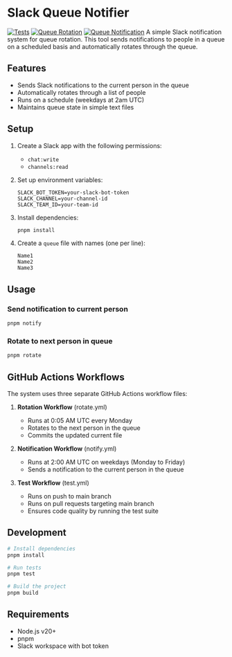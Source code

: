 # Slack Queue Notifier

[![Tests](https://github.com/momoshub/slackbots/actions/workflows/test.yml/badge.svg?branch=main)](https://github.com/momoshub/slackbots/actions/workflows/test.yml)
[![Queue Rotation](https://github.com/momoshub/slackbots/actions/workflows/rotate.yml/badge.svg?branch=main)](https://github.com/momoshub/slackbots/actions/workflows/rotate.yml)
[![Queue Notification](https://github.com/momoshub/slackbots/actions/workflows/notify.yml/badge.svg?branch=main)](https://github.com/momoshub/slackbots/actions/workflows/notify.yml)
A simple Slack notification system for queue rotation. This tool sends notifications to people in a queue on a scheduled basis and automatically rotates through the queue.

## Features

- Sends Slack notifications to the current person in the queue
- Automatically rotates through a list of people
- Runs on a schedule (weekdays at 2am UTC)
- Maintains queue state in simple text files

## Setup

1. Create a Slack app with the following permissions:
   - `chat:write`
   - `channels:read`

2. Set up environment variables:
   ```
   SLACK_BOT_TOKEN=your-slack-bot-token
   SLACK_CHANNEL=your-channel-id
   SLACK_TEAM_ID=your-team-id
   ```

3. Install dependencies:
   ```bash
   pnpm install
   ```

4. Create a `queue` file with names (one per line):
   ```
   Name1
   Name2
   Name3
   ```

## Usage

### Send notification to current person
```bash
pnpm notify
```

### Rotate to next person in queue
```bash
pnpm rotate
```

## GitHub Actions Workflows

The system uses three separate GitHub Actions workflow files:

1. **Rotation Workflow** (rotate.yml)
   - Runs at 0:05 AM UTC every Monday
   - Rotates to the next person in the queue
   - Commits the updated current file

2. **Notification Workflow** (notify.yml)
   - Runs at 2:00 AM UTC on weekdays (Monday to Friday)
   - Sends a notification to the current person in the queue

3. **Test Workflow** (test.yml)
   - Runs on push to main branch
   - Runs on pull requests targeting main branch
   - Ensures code quality by running the test suite

## Development

```bash
# Install dependencies
pnpm install

# Run tests
pnpm test

# Build the project
pnpm build
```

## Requirements

- Node.js v20+
- pnpm
- Slack workspace with bot token
